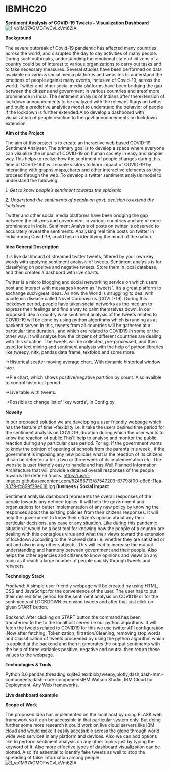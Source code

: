 # IBMHC20
**Sentiment Analysis of COVID-19 Tweets – Visualization Dashboard**
![1_vp1M37AGMOFwCvLxVm62IA](https://user-images.githubusercontent.com/52466713/87548081-a0663380-c6c9-11ea-858c-20246ca1c6b5.jpeg)

**Background**

The severe outbreak of Covid-19 pandemic has affected many countries across the world, and disrupted the day to day activities of many people. During such outbreaks, understanding the emotional state of citizens of a country could be of interest to various organizations to carry out tasks and to take necessary measures. Several studies have been performed on data available on various social media platforms and websites to understand the emotions of people against many events, inclusive of Covid-19, across the world. Twitter and other social media platforms have been bridging the gap between the citizens and government in various countries and areof more prominence in India. 
The sentiment analysis of Indians after the extension of lockdown announcements to be analyzed with the relevant #tags on twitter and build a predictive analytics model to understand the behavior of people if the lockdown is further extended.Also develop a dashboard with visualization of people reaction to the govt announcements on lockdown extension.

**Aim of the Project**

The aim of this project is to create an ineractive web based COVID-19 Sentiment Analyser. The primary goal is to develop a space where everyone can visualize the impact of COVID-19 on human society in easy and simpler way.This helps to realize how the sentiment of people changes during this time of COVID-19.It will enable visitors to learn impact of COVID-19 by interacting with graphs,maps,charts and other interactive elements as they proceed through the web.
To develop a twitter sentiment analysis model to understand the following:

_1. Get to know people’s sentiment towards the epidemic_

_2. Understand the sentiments of people on govt. decision to extend the lockdown_

Twitter and other social media platforms have been bridging the gap between the citizens and government in various countries and are of more prominence in India. Sentiment Analysis of posts on twitter is observed to accurately reveal the sentiments. Analysing real time posts on twitter in India during Covid-19, could help in identifying the mood of the nation.

**Idea General Description**

It is live dashboard of streamed twitter tweets, filtered by your own key words with applying sentiment analysis of tweets. Sentiment analysis is for classifying on positve and negative tweets. Store them in local database, and then creates a dashbord with live charts.

Twitter is a micro blogging and social networking service on which users post and interact with messages known as "tweets". It’s a great platform to exchange such great Ideas. 
As now the World is struggling to deal with pandemic disease called Novel Coronavirus (COVID-19). During this lockdown period, people have taken social networks as the medium to express their feelings and find a way to calm themselves down.
In our proposed idea a country wise sentiment analysis of the tweets related to COVID-19 will be done by using python algorithms which is running as at backend server. In this, tweets from all countries will be gathered at a particular time duration , and which are related to COVID19 in some or the other way. It will analyse how the citizens of different countries are dealing with this situation. The tweets will be collected, pre-processed, and then used for text mining and sentiment analysis with the help of python libraries like tweepy, nltk, pandas data frame, textblob and some more.

->Historical scatter moving average chart. With dynamic historical window size.

->Pie chart, which shows positive/negative partition by count. Also availble to control historical period.

->Live table with tweets.

->Possible to change list of 'key words', in Config.py

**Novelty**

In our proposed solution we are developing a user friendly webpage which has the feature of time –flexibilty i.e. it take the users desired time period for the sentiment analysis on COVID19 ,duration during which the user wants to know the reaction of public.This’ll help to analyse and monitor the public reaction during any particular case period. For eg. If the government wants to know the opinion of opening of schools from the parents in a week , if the government is imposing any new policies what is the reaction of its citizens ,it can be detected after a two or three week of its implementation etc.
The website is user friendly easy to handle and has Well Planned Information Architecture that will provide a detailed overall responses of the people towards the defined topics.
https://user-images.githubusercontent.com/52466713/87547209-67798f00-c6c8-11ea-9379-fc899f29e018.jpg
**Business / Social Impact**

Sentiment analysis dashboard represents the overall responses of the people towards any defined topics. It will help the government and organizations for better implementation of any new policy by knowing the responses about the existing policies from their citizens responses.
It will help the government to know their citizen’s opinion about any their particular decisions, any case or any situation. Like during this pandemic situation it would be a best tool for knowing how the people of a country are dealing with this contagious virus and what their views toward the extension of lockdown according to the received data i.e. whether they are satisfied or not and also in any other subjects.
This will lead to increase the mutual understanding and harmony between government and their people. Also helps the other agencies and citizens to know opinions and views on any topic as it reach a large number of people quickly through tweets and retweets.

**Technology Stack**

_Frontend_:  A simple user friendly webpage will be created by using HTML, CSS and JavaScript for the convenience of the user. The user has to put their desired time period for the sentiment analysis on COVID19 or for the sentiments of LOCKDOWN extension tweets and after that just click on given START button.

_Backend_:  After clicking on START button the command has been transferred to the to the localhost server i.e our python algorithms. It will fetch the tweets related to COVID19 for this we use twitter API configuration .Now after fetching, Tokenization, filtration/Cleaning, removing stop words and Classification of tweets proceeded by using the python algorithm which is applied at the backend and then it generates the output sentiments with the help of three variables positive, negative and neutral then return these values to the webpage.

**Technologies & Tools**	

Python 3.6,pandas,threading,sqlite3,textblob,tweepy,plotly,dash,dash-html-components,dash-core-componentsIBM Watson Studio, IBM Cloud for Deployment, Any Web frameworks.

**Live dashboard example**


**Scope of Work**

The proposed idea has implemented on the local host by using FLASK web framework so it can be accessible in that particular system only. But doing further some more research it could work on live cloud servers like IBM cloud and would make it easily accessible across the globe through world wide web services in any platform and devices. 
Also we can add options like to perform sentiment analysis on any other topics just by typing the keyword of it. Also more effective types of dashboard visualization can be plotted.
Also it’s essential to identify fake tweets as well to stop the spreading of false information among people.
![1_vp1M37AGMOFwCvLxVm62IA](https://user-images.githubusercontent.com/52466713/87548081-a0663380-c6c9-11ea-858c-20246ca1c6b5.jpeg)
